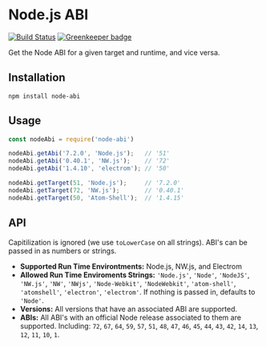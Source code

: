 # Node.js ABI

[![Build Status](https://travis-ci.org/lgeiger/node-abi.svg?branch=v1.0.0)](https://travis-ci.org/lgeiger/node-abi) [![Greenkeeper badge](https://badges.greenkeeper.io/lgeiger/node-abi.svg)](https://greenkeeper.io/)


Get the Node ABI for a given target and runtime, and vice versa.


## Installation

```
npm install node-abi
```


## Usage

```js
const nodeAbi = require('node-abi')

nodeAbi.getAbi('7.2.0', 'Node.js');   // '51'
nodeAbi.getAbi('0.40.1', 'NW.js');    // '72'
nodeAbi.getAbi('1.4.10', 'electrom'); // '50'

nodeAbi.getTarget(51, 'Node.js');     // '7.2.0'
nodeAbi.getTarget(72, 'NW.js');       // '0.40.1'
nodeAbi.getTarget(50, 'Atom-Shell');  // '1.4.15'
```


## API

Capitilization is ignored (we use `toLowerCase` on all strings). ABI's can be passed in as numbers or strings.

* **Supported Run Time Environtments:** Node.js, NW.js, and Electrom
* **Allowed Run Time Enviroments Strings:** `'Node.js'`, `'Node'`, `'NodeJS'`, `'NW.js'`, `'NW'`, `'NWjs'`, `'Node-Webkit'`, `'NodeWebkit'`, `'atom-shell'`, `'atomshell'`, `'electron'`, `'electrom'`. If nothing is passed in, defaults to `'Node'`.
* **Versions:** All versions that have an associated ABI are supported.
* **ABIs:** All ABI's with an official Node release associated to them are supported. Including: `72`, `67`, `64`, `59`, `57`, `51`, `48`, `47`, `46`, `45`, `44`, `43`, `42`, `14`, `13`, `12`, `11`, `10`, `1`.
